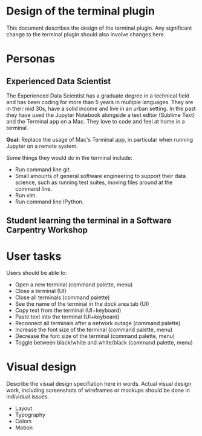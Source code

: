 # Design of the terminal plugin

This document describes the design of the terminal plugin. Any significant change
to the terminal plugin should also involve changes here.

# Personas

## Experienced Data Scientist

The Experienced Data Scientist has a graduate degree in a technical field and has
been coding for more than 5 years in multiple languages. They are in their mid 30s,
have a solid income and live in an urban setting. In the past they have used the
Jupyter Notebook alongside a text editor (Sublime Text) and the Terminal app on a
Mac. They love to code and feel at home in a terminal.

**Goal:** Replace the usage of Mac's Terminal app, in particular when running
Jupyter on a remote system.

Some things they would do in the terminal include:

* Run command line git.
* Small amounts of general software engineering to support their data science, such
  as running test suites, moving files around at the command line.
* Run vim.
* Run command line IPython.

## Student learning the terminal in a Software Carpentry Workshop



# User tasks

Users should be able to:

* Open a new terminal (command palette, menu)
* Close a terminal (UI)
* Close all terminals (command palette)
* See the name of the terminal in the dock area tab (UI)
* Copy text from the terminal (UI+keyboard)
* Paste text into the terminal (UI+keyboard)
* Reconnect all terminals after a network outage (command palette)
* Increase the font size of the terminal (command palette, menu)
* Decrease the font size of the terminal (command palette, menu)
* Toggle between black/white and white/black (command palette, menu)

# Visual design

Describe the visual design specifiation here in words. Actual visual design work, including screenshots of wireframes or mockups should be done in individual issues.

* Layout
* Typography
* Colors
* Motion

